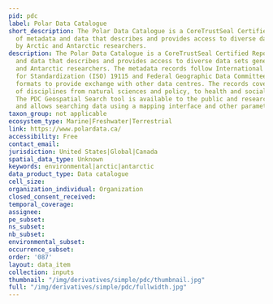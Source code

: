 ```yaml
---
pid: pdc
label: Polar Data Catalogue
short_description: The Polar Data Catalogue is a CoreTrustSeal Certified Repository
  of metadata and data that describes and provides access to diverse data sets generated
  by Arctic and Antarctic researchers.
description: The Polar Data Catalogue is a CoreTrustSeal Certified Repository of metadata
  and data that describes and provides access to diverse data sets generated by Arctic
  and Antarctic researchers. The metadata records follow International Organization
  for Standardization (ISO) 19115 and Federal Geographic Data Committee (FGDC) standard
  formats to provide exchange with other data centres. The records cover a wide range
  of disciplines from natural sciences and policy, to health and social sciences.
  The PDC Geospatial Search tool is available to the public and researchers alike
  and allows searching data using a mapping interface and other parameters.
taxon_group: not applicable
ecosystem_type: Marine|Freshwater|Terrestrial
link: https://www.polardata.ca/
accessibility: Free
contact_email: 
jurisdiction: United States|Global|Canada
spatial_data_type: Unknown
keywords: environmental|arctic|antarctic
data_product_type: Data catalogue
cell_size: 
organization_individual: Organization
closed_consent_received: 
temporal_coverage: 
assignee: 
pe_subset: 
ns_subset: 
nb_subset: 
environmental_subset: 
occurrence_subset: 
order: '087'
layout: data_item
collection: inputs
thumbnail: "/img/derivatives/simple/pdc/thumbnail.jpg"
full: "/img/derivatives/simple/pdc/fullwidth.jpg"
---
```

